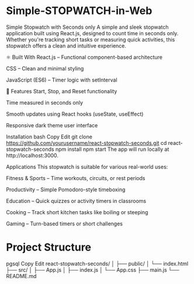 # Simple-STOPWATCH-in-Web
Simple Stopwatch with Seconds only
A simple and sleek stopwatch application built using React.js, designed to count time in seconds only. Whether you're tracking short tasks or measuring quick activities, this stopwatch offers a clean and intuitive experience.


⚛️ Built With
React.js – Functional component-based architecture

CSS – Clean and minimal styling

JavaScript (ES6) – Timer logic with setInterval

🚀 Features
Start, Stop, and Reset functionality

Time measured in seconds only

Smooth updates using React hooks (useState, useEffect)

Responsive dark theme user interface

Installation
bash
Copy
Edit
git clone https://github.com/yourusername/react-stopwatch-seconds.git
cd react-stopwatch-seconds
npm install
npm start
The app will run locally at http://localhost:3000.

Applications
This stopwatch is suitable for various real-world uses:

Fitness & Sports – Time workouts, circuits, or rest periods

Productivity – Simple Pomodoro-style timeboxing

Education – Quick quizzes or activity timers in classrooms

Cooking – Track short kitchen tasks like boiling or steeping

Gaming – Turn-based timers or short challenges

# Project Structure
pgsql
Copy
Edit
react-stopwatch-seconds/
│
├── public/
│   └── index.html
├── src/
│   ├── App.js
│   ├── index.js
│   └── App.css
├── main.js
└── README.md
